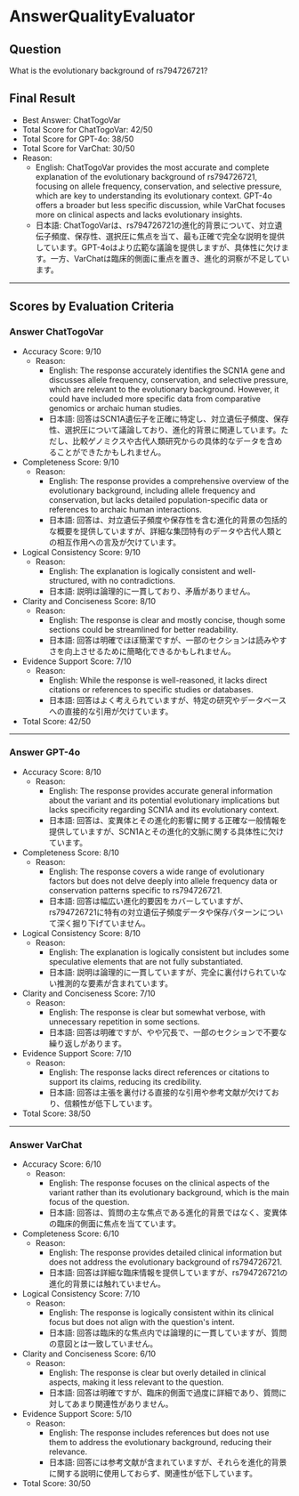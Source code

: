 # AnswerQualityEvaluator

## Question

What is the evolutionary background of rs794726721?

## Final Result

- Best Answer: ChatTogoVar
- Total Score for ChatTogoVar: 42/50
- Total Score for GPT-4o: 38/50
- Total Score for VarChat: 30/50
- Reason:
  - English: ChatTogoVar provides the most accurate and complete explanation of the evolutionary background of rs794726721, focusing on allele frequency, conservation, and selective pressure, which are key to understanding its evolutionary context. GPT-4o offers a broader but less specific discussion, while VarChat focuses more on clinical aspects and lacks evolutionary insights.
  - 日本語: ChatTogoVarは、rs794726721の進化的背景について、対立遺伝子頻度、保存性、選択圧に焦点を当て、最も正確で完全な説明を提供しています。GPT-4oはより広範な議論を提供しますが、具体性に欠けます。一方、VarChatは臨床的側面に重点を置き、進化的洞察が不足しています。

---

## Scores by Evaluation Criteria

### Answer ChatTogoVar
- Accuracy Score: 9/10
  - Reason: 
    - English: The response accurately identifies the SCN1A gene and discusses allele frequency, conservation, and selective pressure, which are relevant to the evolutionary background. However, it could have included more specific data from comparative genomics or archaic human studies.
    - 日本語: 回答はSCN1A遺伝子を正確に特定し、対立遺伝子頻度、保存性、選択圧について議論しており、進化的背景に関連しています。ただし、比較ゲノミクスや古代人類研究からの具体的なデータを含めることができたかもしれません。
- Completeness Score: 9/10
  - Reason: 
    - English: The response provides a comprehensive overview of the evolutionary background, including allele frequency and conservation, but lacks detailed population-specific data or references to archaic human interactions.
    - 日本語: 回答は、対立遺伝子頻度や保存性を含む進化的背景の包括的な概要を提供していますが、詳細な集団特有のデータや古代人類との相互作用への言及が欠けています。
- Logical Consistency Score: 9/10
  - Reason: 
    - English: The explanation is logically consistent and well-structured, with no contradictions.
    - 日本語: 説明は論理的に一貫しており、矛盾がありません。
- Clarity and Conciseness Score: 8/10
  - Reason: 
    - English: The response is clear and mostly concise, though some sections could be streamlined for better readability.
    - 日本語: 回答は明確でほぼ簡潔ですが、一部のセクションは読みやすさを向上させるために簡略化できるかもしれません。
- Evidence Support Score: 7/10
  - Reason: 
    - English: While the response is well-reasoned, it lacks direct citations or references to specific studies or databases.
    - 日本語: 回答はよく考えられていますが、特定の研究やデータベースへの直接的な引用が欠けています。
- Total Score: 42/50

---

### Answer GPT-4o
- Accuracy Score: 8/10
  - Reason: 
    - English: The response provides accurate general information about the variant and its potential evolutionary implications but lacks specificity regarding SCN1A and its evolutionary context.
    - 日本語: 回答は、変異体とその進化的影響に関する正確な一般情報を提供していますが、SCN1Aとその進化的文脈に関する具体性に欠けています。
- Completeness Score: 8/10
  - Reason: 
    - English: The response covers a wide range of evolutionary factors but does not delve deeply into allele frequency data or conservation patterns specific to rs794726721.
    - 日本語: 回答は幅広い進化的要因をカバーしていますが、rs794726721に特有の対立遺伝子頻度データや保存パターンについて深く掘り下げていません。
- Logical Consistency Score: 8/10
  - Reason: 
    - English: The explanation is logically consistent but includes some speculative elements that are not fully substantiated.
    - 日本語: 説明は論理的に一貫していますが、完全に裏付けられていない推測的な要素が含まれています。
- Clarity and Conciseness Score: 7/10
  - Reason: 
    - English: The response is clear but somewhat verbose, with unnecessary repetition in some sections.
    - 日本語: 回答は明確ですが、やや冗長で、一部のセクションで不要な繰り返しがあります。
- Evidence Support Score: 7/10
  - Reason: 
    - English: The response lacks direct references or citations to support its claims, reducing its credibility.
    - 日本語: 回答は主張を裏付ける直接的な引用や参考文献が欠けており、信頼性が低下しています。
- Total Score: 38/50

---

### Answer VarChat
- Accuracy Score: 6/10
  - Reason: 
    - English: The response focuses on the clinical aspects of the variant rather than its evolutionary background, which is the main focus of the question.
    - 日本語: 回答は、質問の主な焦点である進化的背景ではなく、変異体の臨床的側面に焦点を当てています。
- Completeness Score: 6/10
  - Reason: 
    - English: The response provides detailed clinical information but does not address the evolutionary background of rs794726721.
    - 日本語: 回答は詳細な臨床情報を提供していますが、rs794726721の進化的背景には触れていません。
- Logical Consistency Score: 7/10
  - Reason: 
    - English: The response is logically consistent within its clinical focus but does not align with the question's intent.
    - 日本語: 回答は臨床的な焦点内では論理的に一貫していますが、質問の意図とは一致していません。
- Clarity and Conciseness Score: 6/10
  - Reason: 
    - English: The response is clear but overly detailed in clinical aspects, making it less relevant to the question.
    - 日本語: 回答は明確ですが、臨床的側面で過度に詳細であり、質問に対してあまり関連性がありません。
- Evidence Support Score: 5/10
  - Reason: 
    - English: The response includes references but does not use them to address the evolutionary background, reducing their relevance.
    - 日本語: 回答には参考文献が含まれていますが、それらを進化的背景に関する説明に使用しておらず、関連性が低下しています。
- Total Score: 30/50